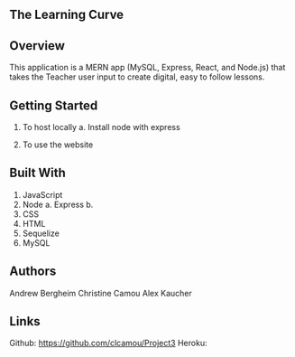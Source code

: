 ## The Learning Curve 

## Overview
This application is a MERN app (MySQL, Express, React, and Node.js) that takes the Teacher user input to create digital, easy to follow lessons.

## Getting Started
1. To host locally
    a. Install node with express

2. To use the website

## Built With
1. JavaScript
2. Node 
   a. Express 
   b. 
3. CSS 
4. HTML 
5. Sequelize
6. MySQL 

## Authors
Andrew Bergheim
Christine Camou
Alex Kaucher

## Links
Github: https://github.com/clcamou/Project3
Heroku: